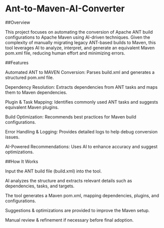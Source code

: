 # Ant-to-Maven-AI-Converter


##Overview

This project focuses on automating the conversion of Apache ANT build configurations to Apache Maven using AI-driven techniques. Given the complexity of manually migrating legacy ANT-based builds to Maven, this tool leverages AI to analyze, interpret, and generate an equivalent Maven pom.xml file, reducing human effort and minimizing errors.

##Features

Automated ANT to MAVEN Conversion: Parses build.xml and generates a structured pom.xml file.

Dependency Resolution: Extracts dependencies from ANT tasks and maps them to Maven dependencies.

Plugin & Task Mapping: Identifies commonly used ANT tasks and suggests equivalent Maven plugins.

Build Optimization: Recommends best practices for Maven build configurations.

Error Handling & Logging: Provides detailed logs to help debug conversion issues.

AI-Powered Recommendations: Uses AI to enhance accuracy and suggest optimizations.

##How It Works

Input the ANT build file (build.xml) into the tool.

AI analyzes the structure and extracts relevant details such as dependencies, tasks, and targets.

The tool generates a Maven pom.xml, mapping dependencies, plugins, and configurations.

Suggestions & optimizations are provided to improve the Maven setup.

Manual review & refinement if necessary before final adoption.
